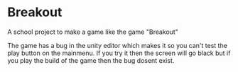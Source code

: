 # Breakout
A school project to make a game like the game "Breakout"

The game has a bug in the unity editor which makes it so you can't test the play button on the mainmenu. If you try it then the screen will go black but if you play the build of the game then the bug dosent exist.

